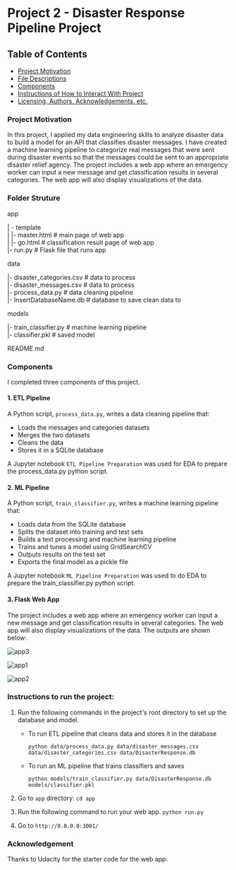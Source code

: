 # Project 2 - Disaster Response Pipeline Project

## Table of Contents

- [Project Motivation](#project-motivation)
- [File Descriptions](#file-descriptions)
- [Components](#components)
- [Instructions of How to Interact With Project](#instructions-of-how-to-interact-with-project)
- [Licensing, Authors, Acknowledgements, etc.](#licensing-authors-acknowledgements-etc)

### Project Motivation

In this project, I applied my data engineering skills to analyze disaster data to build a model for an API that classifies disaster messages. I have created a machine learning pipeline to categorize real messages that were sent during disaster events so that the messages could be sent to an appropriate disaster relief agency. The project includes a web app where an emergency worker can input a new message and get classification results in several categories. The web app will also display visualizations of the data.

### Folder Struture

app

| - template  
| |- master.html # main page of web app  
| |- go.html # classification result page of web app  
|- run.py # Flask file that runs app

data

|- disaster_categories.csv # data to process  
|- disaster_messages.csv # data to process  
|- process_data.py # data cleaning pipeline  
|- InsertDatabaseName.db # database to save clean data to

models

|- train_classifier.py # machine learning pipeline  
|- classifier.pkl # saved model

README.md

### Components

I completed three components of this project.

#### 1. ETL Pipeline

A Python script, `process_data.py`, writes a data cleaning pipeline that:

- Loads the messages and categories datasets
- Merges the two datasets
- Cleans the data
- Stores it in a SQLite database

A Jupyter notebook `ETL Pipeline Preparation` was used for EDA to prepare the process_data.py python script.

#### 2. ML Pipeline

A Python script, `train_classifier.py`, writes a machine learning pipeline that:

- Loads data from the SQLite database
- Splits the dataset into training and test sets
- Builds a text processing and machine learning pipeline
- Trains and tunes a model using GridSearchCV
- Outputs results on the test set
- Exports the final model as a pickle file

A Jupyter notebook `ML Pipeline Preparation` was used to do EDA to prepare the train_classifier.py python script.

#### 3. Flask Web App

The project includes a web app where an emergency worker can input a new message and get classification results in several categories. The web app will also display visualizations of the data. The outputs are shown below:

![app3](https://user-images.githubusercontent.com/54407746/98725077-9826b800-238c-11eb-828f-864dce8cbd9b.JPG)

![app1](https://user-images.githubusercontent.com/54407746/98724735-159df880-238c-11eb-8338-bc4b4e0b1c39.JPG)

![app2](https://user-images.githubusercontent.com/54407746/98724932-5bf35780-238c-11eb-8a93-ebb09ab2d510.JPG)

### Instructions to run the project:

1. Run the following commands in the project's root directory to set up the database and model.

   - To run ETL pipeline that cleans data and stores it in the database
     ```
     python data/process_data.py data/disaster_messages.csv data/disaster_categories.csv data/DisasterResponse.db
     ```
   - To run an ML pipeline that trains classifiers and saves
     ```
     python models/train_classifier.py data/DisasterResponse.db models/classifier.pkl
     ```

2. Go to `app` directory: `cd app`
3. Run the following command to run your web app.
   `python run.py`

4. Go to `http://0.0.0.0:3001/`

### Acknowledgement

Thanks to Udacity for the starter code for the web app.
